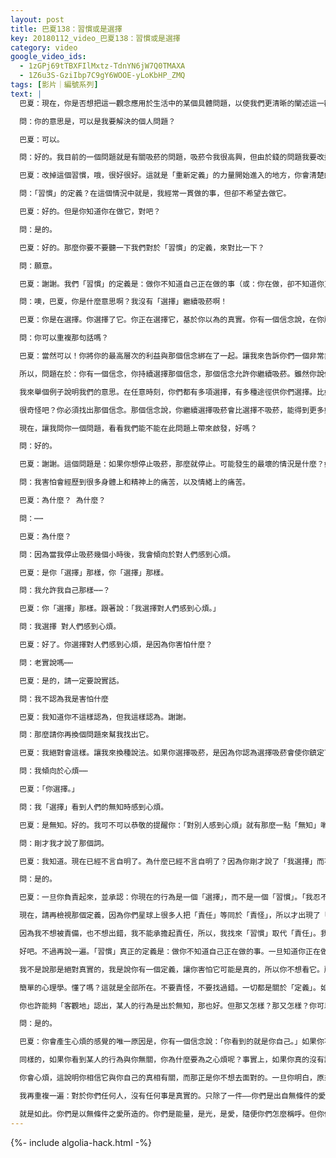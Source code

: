```yaml
---
layout: post
title: 巴夏138：習慣或是選擇
key: 20180112_video_巴夏138：習慣或是選擇
category: video
google_video_ids:
  - 1zGPj69tTBXFIlMxtz-TdnYN6jW7Q0TMAXA
  - 1Z6u3S-GziIbp7C9gY6WOOE-yLoKbHP_ZMQ
tags: [影片｜編號系列]
text: |
  巴夏：現在，你是否想把這一觀念應用於生活中的某個具體問題，以使我們更清晰的闡述這一觀點，或是你覺得這已經有效的解答了你的問題？

  問：你的意思是，可以是我要解決的個人問題？

  巴夏：可以。

  問：好的。我目前的一個問題就是有關吸菸的問題，吸菸令我很高興，但由於錢的問題我要改掉這個習慣

  巴夏：改掉這個習慣，哦，很好很好。這就是「重新定義」的力量開始進入的地方，你會清楚的看出它是如何起作用的。首先，請你告訴我你對「習慣」的定義。

  問：「習慣」的定義？在這個情況中就是，我經常一貫做的事，但卻不希望去做它。

  巴夏：好的。但是你知道你在做它，對吧？

  問：是的。

  巴夏：好的。那麼你要不要聽一下我們對於「習慣」的定義，來對比一下？

  問：願意。

  巴夏：謝謝。我們「習慣」的定義是：做你不知道自己正在做的事（或：你在做，卻不知道你正在做它）。而一旦你知道你在做它，那就不是一個「習慣」，而是一個「選擇」。

  問：噢，巴夏，你是什麼意思啊？我沒有「選擇」繼續吸菸啊！

  巴夏：你是在選擇。你選擇了它。你正在選擇它，基於你以為的真實。你有一個信念說，在你所有可看見的事物中，它是最好的選擇。你將你的最高利益與那個信念綁在了一起

  問：你可以重複那句話嗎？

  巴夏：當然可以！你將你的最高層次的利益與那個信念綁在了一起。讓我來告訴你們一個非常非常強大和重要的秘密吧，那是有關你們自己的秘密。你們中任何人做任何一件事，都只因為他相信做那件事對他有益；否則，沒有人會多做一秒鐘。你們中任何人做任何一件事，都只因為他相信做那件事對他有益；否則，沒有人會多做一秒鐘

  所以，問題在於：你有一個信念，你持續選擇那個信念，那個信念允許你繼續吸菸。雖然你說你不想吸菸了，你將這個信念，與你的最高利益的定義綁在一起。

  我來舉個例子說明我們的意思。在任意時刻，你們都有多項選擇，有多種途徑供你們選擇。比如說，你也可以選擇不吸菸，對吧？（對）我們要表達的是：無論你關於吸菸或不吸菸的定義和信念是什麼，現在只是為了舉例說明，我把它簡化一下，但你可以選擇吸菸也可以選擇不吸菸。你的信念對你產生的作用是，它說，出於某種理由，你選擇繼續吸菸比選擇不吸菸更有益於你。

  很奇怪吧？你必須找出那個信念。那個信念說，你繼續選擇吸菸會比選擇不吸菸，能得到更多好處。你關於「停止吸菸」的定義，實際上，由於某種原因，它使你解讀為「與繼續選擇吸菸相比，有更少的益處」，所以，你必須找出那個信念可能是什麼。

  現在，讓我問你一個問題，看看我們能不能在此問題上帶來啟發，好嗎？

  問：好的。

  巴夏：謝謝。這個問題是：如果你想停止吸菸，那麼就停止。可能發生的最壞的情況是什麼？如果你突然停止吸菸，你害怕會發生什麼？

  問：我害怕會經歷到很多身體上和精神上的痛苦，以及情緒上的痛苦。

  巴夏：為什麼？ 為什麼？

  問：⋯⋯

  巴夏：為什麼？

  問：因為當我停止吸菸幾個小時後，我會傾向於對人們感到心煩。

  巴夏：是你「選擇」那樣，你「選擇」那樣。

  問：我允許我自己那樣⋯⋯？

  巴夏：你「選擇」那樣。跟著說：「我選擇對人們感到心煩。」

  問：我選擇 對人們感到心煩。

  巴夏：好了。你選擇對人們感到心煩，是因為你害怕什麼？

  問：老實說嗎⋯⋯

  巴夏：是的，請一定要說實話。

  問：我不認為我是害怕什麼

  巴夏：我知道你不這樣認為，但我這樣認為。謝謝。

  問：那麼請你再換個問題來幫我找出它。

  巴夏：我絕對會這樣。讓我來換種說法。如果你選擇吸菸，是因為你認為選擇吸菸會使你鎮定下來，這樣你就不會對別人或某事心煩。是什麼會使你感到心煩？我再說得簡單點；當你心煩的時候，是對什麼煩？是什麼使你對別人心煩？或是對某種互動或某個情況心煩？你對生活中的什麼感到心煩？

  問：我傾向於心煩⋯⋯

  巴夏：「你選擇。」

  問：我「選擇」看到人們的無知時感到心煩。

  巴夏：是無知。好的。我可不可以恭敬的提醒你：「對別人感到心煩」就有那麼一點「無知」喲。

  問：剛才我才說了那個詞。

  巴夏：我知道。現在已經不言自明了。為什麼已經不言自明了？因為你剛才說了「我選擇」而不是「我傾向於」，你為自己負起責任，拿回了掌控權。一旦你這麼做時，你的行為就開始變得明晰，你不會逃避事實，你看出你正在做什麼。這就是負起責任，「責任」就是「反應的能力」（response-ability）就是如此。你看出它是多簡單了吧。

  問：是的。

  巴夏：一旦你負責起來，並承認：你現在的行為是一個「選擇」，而不是一個「習慣」。「我忍不住，這是個習慣，我忍不住，我無法控制，因為它是習慣～抱歉，我影響到你了。但沒辦法，這是習慣，我也沒辦法⋯⋯把責任丟進垃圾桶吧。這樣我就沒有責任了，我有「習慣」（作為藉口），就沒有任何「責任」了。所以，我做什麼都不是我的錯,我不必為我做的任何事負責⋯⋯」

  現在，請再檢視那個定義，因為你們星球上很多人把「責任」等同於「責怪」，所以才出現了「過錯」這個詞。他們不是說：「責任」就是我反應的能力，它說明我可以通過承擔起責任（通過反應）而握有掌控權。這樣，他們已給了「責任」一個消極負面的定義，叫做「責怪」，他們說「是我的錯」。

  因為我不想被責備，也不想出錯，我不能承擔起責任，所以，我找來「習慣」取代「責任」。我會說：那只是個習慣問題。

  好吧。不過再說一遍。「習慣」真正的定義是：做你不知道自己正在做的事。一旦知道你正在做它，就不是一個習慣了，習慣消失了。如果你再去做它，那就是一個「選擇」。所以，對自己負責，認出它是一個「選擇」，認出：你將它們定義為「讓你心煩」的唯一原因，是因為你天生害怕你從外面看到的就是你內在的某種反射，而那正是你不想去看的。

  我不是說那是絕對真實的，我是說你有一個定義，讓你害怕它可能是真的，所以你不想看它。所以你才會猛烈抨擊你看到的，而那只是反射出你害怕自己包含著的那部分。你將它投射在別人身上，因為你不想看到它就在你之內。

  簡單的心理學。懂了嗎？這就是全部所在。不要責怪，不要找過錯。一切都是關於「定義」。如果那些定義不再有益於你，不適合於你，找出為什麼你會有那些定義，找出你為什麼會相信它們。

  你也許能夠「客觀地」認出，某人的行為是出於無知，那也好。但那又怎樣？那又怎樣？你可以幫助他們，協助他們，也可以選擇不幫助他們，但你不必為他們心煩。因為，如果他們與你無關，你為什麼要為他們心煩？

  問：是的。

  巴夏：你會產生心煩的感覺的唯一原因是，你有一個信念說：「你看到的就是你自己。」如果你不能認出它，就像：假設我在大街上向你走來，我對你說：我很討厭你穿的橙色、粉色、紫色小點點圖案的襪子，而你並沒有穿著襪子。所以，你會想：「這人有問題吧，他的話與我無關。」

  同樣的，如果你看到某人的行為與你無關，你為什麼要為之心煩呢？事實上，如果你真的沒有認同它，你會同情他們。你會認出他們陷在恐懼的情節裡，而你會想幫助他們。但你要搞清楚他們是否願意接受你的幫助。如果不願意，你就要打住了。如果他們不願意，祝福他們，讓他們繼續自己的路。但他們的問題與你無關，所以你沒有理由心煩。

  你會心煩，這說明你相信它與你自己的真相有關，而那正是你不想去面對的。一旦你明白，原來你信以為真的，未必是真的，這時那個信念的力量就開始消解了。因為對於你們任何人，沒有任何事是真實的。對於你們任何人，沒有任何事是真實的。

  我再重複一遍：對於你們任何人，沒有任何事是真實的。只除了一件——你們是出自無條件的愛，你存在著!（you are made from unconditional love and that you exist）

  就是如此。你們是以無條件之愛所造的。你們是能量，是光，是愛，隨便你們怎麼稱呼。但你們全都來自無窮無限，你們都出自「一切萬有」。這就是關於你的唯一真相。其它所有的一切都是定義或有條件的信念，通常是你自己將它們加諸於你的。
---
```


{%- include algolia-hack.html -%}
